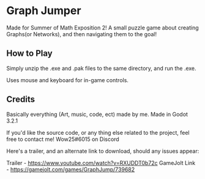 # Graph Jumper
Made for Summer of Math Exposition 2! A small puzzle game about creating Graphs(or Networks), and then navigating them to the goal! 

## How to Play
Simply unzip the .exe and .pak files to the same directory, and run the .exe.

Uses mouse and keyboard for in-game controls.

## Credits
Basically everything (Art, music, code, ect) made by me.
Made in Godot 3.2.1

If you'd like the source code, or any thing else related to the project, feel free to contact me! Wow25#6015 on Discord

Here's a trailer, and an alternate link to download, should any issues appear:

Trailer - https://www.youtube.com/watch?v=RXUDDT0b72c
GameJolt Link - https://gamejolt.com/games/GraphJump/739682
